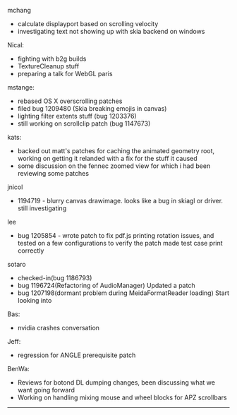 mchang
* calculate displayport based on scrolling velocity
* investigating text not showing up with skia backend on windows



Nical:
* fighting with b2g builds
* TextureCleanup stuff
* preparing a talk for WebGL paris



mstange:
* rebased OS X overscrolling patches
* filed bug 1209480 (Skia breaking emojis in canvas)
* lighting filter extents stuff (bug 1203376)
* still working on scrollclip patch (bug 1147673)



kats:
* backed out matt's patches for caching the animated geometry root, working on getting it relanded with a fix for the stuff it caused
* some discussion on the fennec zoomed view for which i had been reviewing some patches



jnicol
* 1194719 - blurry canvas drawimage. looks like a bug in skiagl or driver. still investigating



lee
* bug 1205854 - wrote patch to fix pdf.js printing rotation issues, and tested on a few configurations to verify the patch made test case print correctly



sotaro
* checked-in(bug 1186793)
* bug 1196724(Refactoring of AudioManager) Updated a patch
* bug 1207198(dormant problem during MeidaFormatReader loading) Start looking into



Bas:
* nvidia crashes conversation



Jeff:
* regression for ANGLE prerequisite patch



BenWa:
* Reviews for botond DL dumping changes, been discussing what we want going forward
* Working on handling mixing mouse and wheel blocks for APZ scrollbars



________________


